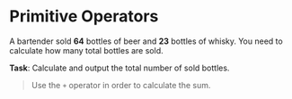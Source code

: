 # Primitive Operators

A bartender sold **64** bottles of beer and **23** bottles of whisky. You need to calculate how many total bottles are sold.

**Task**: Calculate and output the total number of sold bottles.

>Use the `+` operator in order to calculate the sum.

